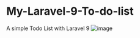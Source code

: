 # My-Laravel-9-To-do-list
 A simple Todo List with Laravel 9
![image](https://user-images.githubusercontent.com/75899898/195695382-1a328025-78ab-4fec-bc14-86f6ef5b6162.png)
